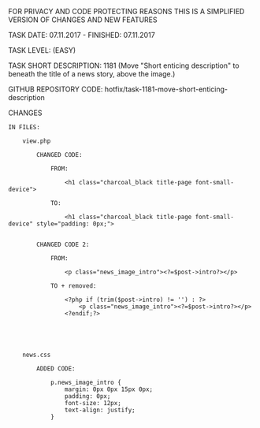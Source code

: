 FOR PRIVACY AND CODE PROTECTING REASONS THIS IS A SIMPLIFIED VERSION OF CHANGES AND NEW FEATURES

TASK DATE: 07.11.2017 - FINISHED: 07.11.2017

TASK LEVEL: (EASY)  

TASK SHORT DESCRIPTION: 1181 (Move "Short enticing description" to beneath the title of a news story, above the image.)

GITHUB REPOSITORY CODE: hotfix/task-1181-move-short-enticing-description

CHANGES

	IN FILES: 
		
		view.php

			CHANGED CODE: 
			
				FROM: 
				
					<h1 class="charcoal_black title-page font-small-device">
					
				TO: 
				
					<h1 class="charcoal_black title-page font-small-device" style="padding: 0px;">
		
		
			CHANGED CODE 2: 
				
				FROM: 
			
					<p class="news_image_intro"><?=$post->intro?></p>
					
				TO + removed: 
				
					<?php if (trim($post->intro) != '') : ?>
						<p class="news_image_intro"><?=$post->intro?></p>
					<?endif;?>	
					
					
					
					
					
		news.css
		
			ADDED CODE: 
			
				p.news_image_intro {
					margin: 0px 0px 15px 0px;
					padding: 0px;
					font-size: 12px;
					text-align: justify;
				}
